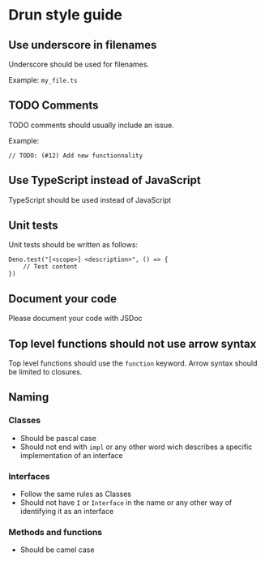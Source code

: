 # Drun style guide

## Use underscore in filenames

Underscore should be used for filenames.

Example:
`my_file.ts`

## TODO Comments

TODO comments should usually include an issue.

Example:
```
// TODO: (#12) Add new functionnality
```

## Use TypeScript instead of JavaScript

TypeScript should be used instead of JavaScript


## Unit tests

Unit tests should be written as follows:

```
Deno.test("[<scope>] <description>", () => {
    // Test content
})
```

## Document your code

Please document your code with JSDoc

## Top level functions should not use arrow syntax

Top level functions should use the `function` keyword. Arrow syntax should be limited to closures.

## Naming

### Classes

- Should be pascal case
- Should not end with `impl` or any other word wich describes a specific implementation of an interface

### Interfaces

- Follow the same rules as Classes
- Should not have `I` or `Interface` in the name or any other way of identifying it as an interface

### Methods and functions

- Should be camel case
